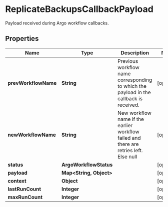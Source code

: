 

# ReplicateBackupsCallbackPayload

Payload received during Argo workflow callbacks.

## Properties

Name | Type | Description | Notes
------------ | ------------- | ------------- | -------------
**prevWorkflowName** | **String** | Previous workflow name corresponding to which the payload in the callback is received. |  [optional]
**newWorkflowName** | **String** | New workflow name if the earlier workflow failed and there are retries left. Else null |  [optional]
**status** | **ArgoWorkflowStatus** |  |  [optional]
**payload** | **Map&lt;String, Object&gt;** |  |  [optional]
**context** | **Object** |  |  [optional]
**lastRunCount** | **Integer** |  |  [optional]
**maxRunCount** | **Integer** |  |  [optional]



